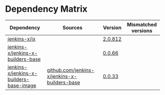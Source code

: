 # Dependency Matrix

Dependency | Sources | Version | Mismatched versions
---------- | ------- | ------- | -------------------
[jenkins-x/jx](https://github.com/jenkins-x/jx) |  | [2.0.812](https://github.com/jenkins-x/jx/releases/tag/v2.0.812) | 
[jenkins-x/jenkins-x-builders-base](https://github.com/jenkins-x/jenkins-x-builders-base) |  | [0.0.66](https://github.com/jenkins-x/jenkins-x-builders-base/releases/tag/v0.0.66) | 
[jenkins-x/jenkins-x-builders-base-image](https://github.com/jenkins-x/jenkins-x-builders-base-image) | [github.com/jenkins-x/jenkins-x-builders-base](https://github.com/jenkins-x/jenkins-x-builders-base.git) | [0.0.33]() | 
